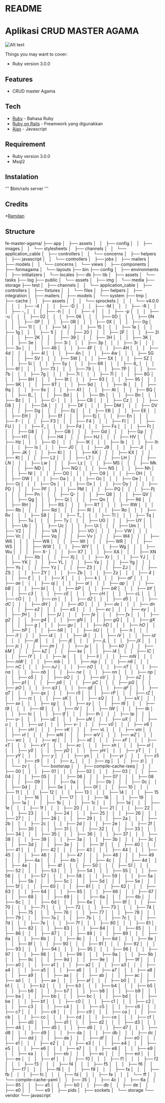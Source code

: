 # README

# Aplikasi CRUD MASTER AGAMA
![Alt text](image.png)

Things you may want to cover:

* Ruby version
    3.0.0

## Features
* CRUD master Agama

## Tech
* [Ruby]() - Bahasa Ruby
* [Ruby on Rails]() - Freamwork yang digunakkan
* [Ajax]() - Javascript

## Requirement
* Ruby version
    3.0.0
* Msql2 

## Instalation
'''
$bin/rails server
'''

## Credits
*[Ramdan](https://www.linkedin.com/in/onlyramdan/)

## Structure
fe-master-agama/
├── app
│   ├── assets
│   │   ├── config
│   │   ├── images
│   │   └── stylesheets
│   ├── channels
│   │   └── application_cable
│   ├── controllers
│   │   └── concerns
│   ├── helpers
│   ├── javascript
│   │   └── controllers
│   ├── jobs
│   ├── mailers
│   ├── models
│   │   └── concerns
│   └── views
│       ├── components
│       ├── formagama
│       └── layouts
├── bin
├── config
│   ├── environments
│   ├── initializers
│   └── locales
├── db
├── lib
│   ├── assets
│   └── tasks
├── log
├── public
│   └── assets
│       ├── img
│       └── media
├── storage
├── test
│   ├── channels
│   │   └── application_cable
│   ├── controllers
│   ├── fixtures
│   │   └── files
│   ├── helpers
│   ├── integration
│   ├── mailers
│   ├── models
│   └── system
├── tmp
│   ├── cache
│   │   ├── assets
│   │   │   └── sprockets
│   │   │       └── v4.0.0
│   │   │           ├── -4
│   │   │           ├── -D
│   │   │           ├── -M
│   │   │           ├── -R
│   │   │           ├── -_
│   │   │           ├── -h
│   │   │           ├── -l
│   │   │           ├── -p
│   │   │           ├── -u
│   │   │           ├── 02
│   │   │           ├── 06
│   │   │           ├── 0D
│   │   │           ├── 0N
│   │   │           ├── 0P
│   │   │           ├── 0R
│   │   │           ├── 0X
│   │   │           ├── 0g
│   │   │           ├── 11
│   │   │           ├── 14
│   │   │           ├── 15
│   │   │           ├── 1e
│   │   │           ├── 1g
│   │   │           ├── 1l
│   │   │           ├── 20
│   │   │           ├── 2F
│   │   │           ├── 2I
│   │   │           ├── 2K
│   │   │           ├── 39
│   │   │           ├── 3H
│   │   │           ├── 3K
│   │   │           ├── 3e
│   │   │           ├── 3i
│   │   │           ├── 3p
│   │   │           ├── 3r
│   │   │           ├── 3u
│   │   │           ├── 46
│   │   │           ├── 4F
│   │   │           ├── 4H
│   │   │           ├── 4d
│   │   │           ├── 4l
│   │   │           ├── 4n
│   │   │           ├── 4w
│   │   │           ├── 5G
│   │   │           ├── 5V
│   │   │           ├── 5W
│   │   │           ├── 5X
│   │   │           ├── 5Z
│   │   │           ├── 5i
│   │   │           ├── 5y
│   │   │           ├── 6R
│   │   │           ├── 6_
│   │   │           ├── 6f
│   │   │           ├── 73
│   │   │           ├── 79
│   │   │           ├── 7P
│   │   │           ├── 7b
│   │   │           ├── 7g
│   │   │           ├── 7i
│   │   │           ├── 7l
│   │   │           ├── 8G
│   │   │           ├── 8H
│   │   │           ├── 8t
│   │   │           ├── 93
│   │   │           ├── 95
│   │   │           ├── 9K
│   │   │           ├── 9T
│   │   │           ├── 9d
│   │   │           ├── 9i
│   │   │           ├── 9q
│   │   │           ├── 9x
│   │   │           ├── A1
│   │   │           ├── At
│   │   │           ├── BQ
│   │   │           ├── B_
│   │   │           ├── Bd
│   │   │           ├── Bh
│   │   │           ├── Bn
│   │   │           ├── Bz
│   │   │           ├── C-
│   │   │           ├── CB
│   │   │           ├── Cz
│   │   │           ├── D8
│   │   │           ├── DA
│   │   │           ├── DF
│   │   │           ├── DM
│   │   │           ├── DV
│   │   │           ├── Dg
│   │   │           ├── Dj
│   │   │           ├── EB
│   │   │           ├── EE
│   │   │           ├── EH
│   │   │           ├── Ef
│   │   │           ├── Ej
│   │   │           ├── En
│   │   │           ├── F-
│   │   │           ├── F3
│   │   │           ├── F4
│   │   │           ├── FI
│   │   │           ├── FU
│   │   │           ├── F_
│   │   │           ├── Fd
│   │   │           ├── Fs
│   │   │           ├── Ft
│   │   │           ├── G8
│   │   │           ├── GB
│   │   │           ├── Gd
│   │   │           ├── Gp
│   │   │           ├── H1
│   │   │           ├── H4
│   │   │           ├── HJ
│   │   │           ├── HV
│   │   │           ├── Hz
│   │   │           ├── I0
│   │   │           ├── IK
│   │   │           ├── Ib
│   │   │           ├── Ih
│   │   │           ├── Is
│   │   │           ├── J0
│   │   │           ├── J9
│   │   │           ├── JI
│   │   │           ├── JK
│   │   │           ├── KI
│   │   │           ├── KK
│   │   │           ├── KX
│   │   │           ├── Kt
│   │   │           ├── L2
│   │   │           ├── L7
│   │   │           ├── LH
│   │   │           ├── LN
│   │   │           ├── Lw
│   │   │           ├── Lz
│   │   │           ├── MS
│   │   │           ├── Mk
│   │   │           ├── ND
│   │   │           ├── NQ
│   │   │           ├── NS
│   │   │           ├── Nh
│   │   │           ├── Nl
│   │   │           ├── O0
│   │   │           ├── O9
│   │   │           ├── OH
│   │   │           ├── OW
│   │   │           ├── Oa
│   │   │           ├── Oc
│   │   │           ├── Oe
│   │   │           ├── Oj
│   │   │           ├── Os
│   │   │           ├── Ox
│   │   │           ├── Oy
│   │   │           ├── PD
│   │   │           ├── PF
│   │   │           ├── PM
│   │   │           ├── PQ
│   │   │           ├── Pj
│   │   │           ├── Pn
│   │   │           ├── Q-
│   │   │           ├── Q8
│   │   │           ├── QV
│   │   │           ├── Qg
│   │   │           ├── Qi
│   │   │           ├── Qn
│   │   │           ├── R6
│   │   │           ├── RH
│   │   │           ├── RS
│   │   │           ├── RT
│   │   │           ├── RW
│   │   │           ├── Rb
│   │   │           ├── Rd
│   │   │           ├── Rl
│   │   │           ├── Ro
│   │   │           ├── Rv
│   │   │           ├── S8
│   │   │           ├── T_
│   │   │           ├── Tl
│   │   │           ├── Tq
│   │   │           ├── Tu
│   │   │           ├── Ty
│   │   │           ├── UG
│   │   │           ├── UY
│   │   │           ├── Ub
│   │   │           ├── Uc
│   │   │           ├── Ui
│   │   │           ├── Um
│   │   │           ├── V2
│   │   │           ├── VA
│   │   │           ├── VO
│   │   │           ├── VW
│   │   │           ├── Vc
│   │   │           ├── Vq
│   │   │           ├── Vv
│   │   │           ├── W4
│   │   │           ├── W6
│   │   │           ├── W8
│   │   │           ├── WI
│   │   │           ├── WR
│   │   │           ├── WS
│   │   │           ├── WW
│   │   │           ├── WY
│   │   │           ├── Wg
│   │   │           ├── Wu
│   │   │           ├── X-
│   │   │           ├── X7
│   │   │           ├── XA
│   │   │           ├── XN
│   │   │           ├── Xb
│   │   │           ├── Xj
│   │   │           ├── Xr
│   │   │           ├── YJ
│   │   │           ├── YK
│   │   │           ├── YL
│   │   │           ├── Ya
│   │   │           ├── Yg
│   │   │           ├── Ys
│   │   │           ├── Yz
│   │   │           ├── Z3
│   │   │           ├── ZJ
│   │   │           ├── ZS
│   │   │           ├── ZY
│   │   │           ├── Zb
│   │   │           ├── Zz
│   │   │           ├── _4
│   │   │           ├── _E
│   │   │           ├── _X
│   │   │           ├── _k
│   │   │           ├── aF
│   │   │           ├── ae
│   │   │           ├── aj
│   │   │           ├── al
│   │   │           ├── ap
│   │   │           ├── bB
│   │   │           ├── bI
│   │   │           ├── bP
│   │   │           ├── bR
│   │   │           ├── bY
│   │   │           ├── c3
│   │   │           ├── cE
│   │   │           ├── cH
│   │   │           ├── cL
│   │   │           ├── cO
│   │   │           ├── cn
│   │   │           ├── d2
│   │   │           ├── d5
│   │   │           ├── dC
│   │   │           ├── dH
│   │   │           ├── dO
│   │   │           ├── de
│   │   │           ├── dn
│   │   │           ├── e2
│   │   │           ├── eS
│   │   │           ├── ec
│   │   │           ├── ey
│   │   │           ├── fH
│   │   │           ├── fJ
│   │   │           ├── fe
│   │   │           ├── fx
│   │   │           ├── g2
│   │   │           ├── g4
│   │   │           ├── gN
│   │   │           ├── gQ
│   │   │           ├── gX
│   │   │           ├── g_
│   │   │           ├── gu
│   │   │           ├── hD
│   │   │           ├── hO
│   │   │           ├── hP
│   │   │           ├── hR
│   │   │           ├── hU
│   │   │           ├── h_
│   │   │           ├── i1
│   │   │           ├── i4
│   │   │           ├── i8
│   │   │           ├── iV
│   │   │           ├── id
│   │   │           ├── j6
│   │   │           ├── jE
│   │   │           ├── jL
│   │   │           ├── jX
│   │   │           ├── jc
│   │   │           ├── jm
│   │   │           ├── ju
│   │   │           ├── k0
│   │   │           ├── kM
│   │   │           ├── kZ
│   │   │           ├── ke
│   │   │           ├── l4
│   │   │           ├── lC
│   │   │           ├── lY
│   │   │           ├── le
│   │   │           ├── li
│   │   │           ├── mN
│   │   │           ├── mW
│   │   │           ├── mb
│   │   │           ├── mp
│   │   │           ├── n6
│   │   │           ├── nC
│   │   │           ├── nJ
│   │   │           ├── nO
│   │   │           ├── nT
│   │   │           ├── na
│   │   │           ├── nb
│   │   │           ├── ne
│   │   │           ├── nn
│   │   │           ├── np
│   │   │           ├── o5
│   │   │           ├── oO
│   │   │           ├── oV
│   │   │           ├── oZ
│   │   │           ├── p1
│   │   │           ├── p6
│   │   │           ├── pC
│   │   │           ├── pG
│   │   │           ├── pO
│   │   │           ├── q3
│   │   │           ├── qE
│   │   │           ├── qF
│   │   │           ├── qT
│   │   │           ├── qx
│   │   │           ├── r5
│   │   │           ├── rP
│   │   │           ├── rZ
│   │   │           ├── rc
│   │   │           ├── sK
│   │   │           ├── sQ
│   │   │           ├── sX
│   │   │           ├── se
│   │   │           ├── sg
│   │   │           ├── sy
│   │   │           ├── t6
│   │   │           ├── t9
│   │   │           ├── tR
│   │   │           ├── tV
│   │   │           ├── tW
│   │   │           ├── tb
│   │   │           ├── tc
│   │   │           ├── tf
│   │   │           ├── th
│   │   │           ├── tp
│   │   │           ├── u-
│   │   │           ├── uE
│   │   │           ├── uN
│   │   │           ├── uX
│   │   │           ├── u_
│   │   │           ├── uz
│   │   │           ├── v-
│   │   │           ├── v0
│   │   │           ├── v6
│   │   │           ├── vH
│   │   │           ├── vK
│   │   │           ├── vL
│   │   │           ├── vm
│   │   │           ├── vt
│   │   │           ├── wN
│   │   │           ├── wV
│   │   │           ├── wZ
│   │   │           ├── wc
│   │   │           ├── wj
│   │   │           ├── xE
│   │   │           ├── xF
│   │   │           ├── xT
│   │   │           ├── xY
│   │   │           ├── xc
│   │   │           ├── xh
│   │   │           ├── xl
│   │   │           ├── y0
│   │   │           ├── yD
│   │   │           ├── yH
│   │   │           ├── yT
│   │   │           ├── yY
│   │   │           ├── y_
│   │   │           ├── yn
│   │   │           ├── yr
│   │   │           ├── z5
│   │   │           ├── z9
│   │   │           ├── z_
│   │   │           ├── zg
│   │   │           ├── zl
│   │   │           └── zv
│   │   └── bootsnap
│   │       ├── compile-cache-iseq
│   │       │   ├── 00
│   │       │   ├── 01
│   │       │   ├── 02
│   │       │   ├── 03
│   │       │   ├── 04
│   │       │   ├── 05
│   │       │   ├── 06
│   │       │   ├── 07
│   │       │   ├── 08
│   │       │   ├── 09
│   │       │   ├── 0a
│   │       │   ├── 0b
│   │       │   ├── 0c
│   │       │   ├── 0d
│   │       │   ├── 0e
│   │       │   ├── 0f
│   │       │   ├── 10
│   │       │   ├── 11
│   │       │   ├── 12
│   │       │   ├── 13
│   │       │   ├── 14
│   │       │   ├── 15
│   │       │   ├── 16
│   │       │   ├── 17
│   │       │   ├── 18
│   │       │   ├── 19
│   │       │   ├── 1a
│   │       │   ├── 1b
│   │       │   ├── 1c
│   │       │   ├── 1d
│   │       │   ├── 1e
│   │       │   ├── 1f
│   │       │   ├── 20
│   │       │   ├── 21
│   │       │   ├── 22
│   │       │   ├── 23
│   │       │   ├── 24
│   │       │   ├── 25
│   │       │   ├── 26
│   │       │   ├── 27
│   │       │   ├── 28
│   │       │   ├── 29
│   │       │   ├── 2a
│   │       │   ├── 2b
│   │       │   ├── 2c
│   │       │   ├── 2d
│   │       │   ├── 2e
│   │       │   ├── 2f
│   │       │   ├── 30
│   │       │   ├── 31
│   │       │   ├── 32
│   │       │   ├── 33
│   │       │   ├── 34
│   │       │   ├── 35
│   │       │   ├── 36
│   │       │   ├── 37
│   │       │   ├── 38
│   │       │   ├── 39
│   │       │   ├── 3a
│   │       │   ├── 3b
│   │       │   ├── 3c
│   │       │   ├── 3d
│   │       │   ├── 3e
│   │       │   ├── 3f
│   │       │   ├── 40
│   │       │   ├── 41
│   │       │   ├── 42
│   │       │   ├── 43
│   │       │   ├── 44
│   │       │   ├── 45
│   │       │   ├── 46
│   │       │   ├── 47
│   │       │   ├── 48
│   │       │   ├── 49
│   │       │   ├── 4a
│   │       │   ├── 4b
│   │       │   ├── 4c
│   │       │   ├── 4d
│   │       │   ├── 4e
│   │       │   ├── 4f
│   │       │   ├── 50
│   │       │   ├── 51
│   │       │   ├── 52
│   │       │   ├── 53
│   │       │   ├── 54
│   │       │   ├── 55
│   │       │   ├── 56
│   │       │   ├── 57
│   │       │   ├── 58
│   │       │   ├── 59
│   │       │   ├── 5a
│   │       │   ├── 5b
│   │       │   ├── 5c
│   │       │   ├── 5d
│   │       │   ├── 5e
│   │       │   ├── 5f
│   │       │   ├── 60
│   │       │   ├── 61
│   │       │   ├── 62
│   │       │   ├── 63
│   │       │   ├── 64
│   │       │   ├── 65
│   │       │   ├── 66
│   │       │   ├── 67
│   │       │   ├── 68
│   │       │   ├── 69
│   │       │   ├── 6a
│   │       │   ├── 6b
│   │       │   ├── 6c
│   │       │   ├── 6d
│   │       │   ├── 6e
│   │       │   ├── 6f
│   │       │   ├── 70
│   │       │   ├── 71
│   │       │   ├── 72
│   │       │   ├── 73
│   │       │   ├── 74
│   │       │   ├── 75
│   │       │   ├── 76
│   │       │   ├── 77
│   │       │   ├── 78
│   │       │   ├── 79
│   │       │   ├── 7a
│   │       │   ├── 7b
│   │       │   ├── 7c
│   │       │   ├── 7d
│   │       │   ├── 7e
│   │       │   ├── 7f
│   │       │   ├── 80
│   │       │   ├── 81
│   │       │   ├── 82
│   │       │   ├── 83
│   │       │   ├── 84
│   │       │   ├── 85
│   │       │   ├── 86
│   │       │   ├── 87
│   │       │   ├── 88
│   │       │   ├── 89
│   │       │   ├── 8a
│   │       │   ├── 8b
│   │       │   ├── 8c
│   │       │   ├── 8d
│   │       │   ├── 8e
│   │       │   ├── 8f
│   │       │   ├── 90
│   │       │   ├── 91
│   │       │   ├── 92
│   │       │   ├── 93
│   │       │   ├── 94
│   │       │   ├── 95
│   │       │   ├── 96
│   │       │   ├── 97
│   │       │   ├── 98
│   │       │   ├── 99
│   │       │   ├── 9a
│   │       │   ├── 9b
│   │       │   ├── 9c
│   │       │   ├── 9d
│   │       │   ├── 9e
│   │       │   ├── 9f
│   │       │   ├── a0
│   │       │   ├── a1
│   │       │   ├── a2
│   │       │   ├── a3
│   │       │   ├── a4
│   │       │   ├── a5
│   │       │   ├── a6
│   │       │   ├── a7
│   │       │   ├── a8
│   │       │   ├── a9
│   │       │   ├── aa
│   │       │   ├── ab
│   │       │   ├── ac
│   │       │   ├── ad
│   │       │   ├── ae
│   │       │   ├── af
│   │       │   ├── b0
│   │       │   ├── b1
│   │       │   ├── b2
│   │       │   ├── b3
│   │       │   ├── b4
│   │       │   ├── b5
│   │       │   ├── b6
│   │       │   ├── b7
│   │       │   ├── b8
│   │       │   ├── b9
│   │       │   ├── ba
│   │       │   ├── bb
│   │       │   ├── bc
│   │       │   ├── bd
│   │       │   ├── be
│   │       │   ├── bf
│   │       │   ├── c0
│   │       │   ├── c1
│   │       │   ├── c2
│   │       │   ├── c3
│   │       │   ├── c4
│   │       │   ├── c5
│   │       │   ├── c6
│   │       │   ├── c7
│   │       │   ├── c8
│   │       │   ├── c9
│   │       │   ├── ca
│   │       │   ├── cb
│   │       │   ├── cc
│   │       │   ├── cd
│   │       │   ├── ce
│   │       │   ├── cf
│   │       │   ├── d0
│   │       │   ├── d1
│   │       │   ├── d2
│   │       │   ├── d3
│   │       │   ├── d4
│   │       │   ├── d5
│   │       │   ├── d6
│   │       │   ├── d7
│   │       │   ├── d8
│   │       │   ├── d9
│   │       │   ├── da
│   │       │   ├── db
│   │       │   ├── dc
│   │       │   ├── dd
│   │       │   ├── de
│   │       │   ├── df
│   │       │   ├── e0
│   │       │   ├── e1
│   │       │   ├── e2
│   │       │   ├── e3
│   │       │   ├── e4
│   │       │   ├── e5
│   │       │   ├── e6
│   │       │   ├── e7
│   │       │   ├── e8
│   │       │   ├── e9
│   │       │   ├── ea
│   │       │   ├── eb
│   │       │   ├── ec
│   │       │   ├── ed
│   │       │   ├── ee
│   │       │   ├── ef
│   │       │   ├── f0
│   │       │   ├── f1
│   │       │   ├── f2
│   │       │   ├── f3
│   │       │   ├── f4
│   │       │   ├── f5
│   │       │   ├── f6
│   │       │   ├── f7
│   │       │   ├── f8
│   │       │   ├── f9
│   │       │   ├── fa
│   │       │   ├── fb
│   │       │   ├── fc
│   │       │   ├── fd
│   │       │   ├── fe
│   │       │   └── ff
│   │       └── compile-cache-yaml
│   │           ├── 35
│   │           ├── 4c
│   │           ├── 6a
│   │           ├── 85
│   │           ├── a5
│   │           ├── b0
│   │           ├── db
│   │           ├── de
│   │           ├── e0
│   │           └── e9
│   ├── pids
│   ├── sockets
│   └── storage
└── vendor
    └── javascript
